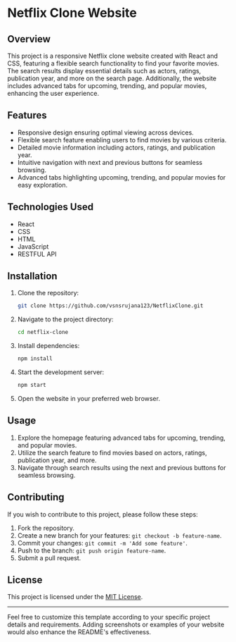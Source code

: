 
# Netflix Clone Website

## Overview

This project is a responsive Netflix clone website created with React and CSS, featuring a flexible search functionality to find your favorite movies. The search results display essential details such as actors, ratings, publication year, and more on the search page. Additionally, the website includes advanced tabs for upcoming, trending, and popular movies, enhancing the user experience.

## Features

- Responsive design ensuring optimal viewing across devices.
- Flexible search feature enabling users to find movies by various criteria.
- Detailed movie information including actors, ratings, and publication year.
- Intuitive navigation with next and previous buttons for seamless browsing.
- Advanced tabs highlighting upcoming, trending, and popular movies for easy exploration.

## Technologies Used

- React
- CSS
- HTML
- JavaScript
- RESTFUL API

## Installation

1. Clone the repository:

   ```bash
   git clone https://github.com/vsnsrujana123/NetflixClone.git
   ```

2. Navigate to the project directory:

   ```bash
   cd netflix-clone
   ```

3. Install dependencies:

   ```bash
   npm install
   ```

4. Start the development server:

   ```bash
   npm start
   ```

5. Open the website in your preferred web browser.

## Usage

1. Explore the homepage featuring advanced tabs for upcoming, trending, and popular movies.
2. Utilize the search feature to find movies based on actors, ratings, publication year, and more.
3. Navigate through search results using the next and previous buttons for seamless browsing.

## Contributing

If you wish to contribute to this project, please follow these steps:

1. Fork the repository.
2. Create a new branch for your features: `git checkout -b feature-name`.
3. Commit your changes: `git commit -m 'Add some feature'`.
4. Push to the branch: `git push origin feature-name`.
5. Submit a pull request.

## License

This project is licensed under the [MIT License](LICENSE).

---

Feel free to customize this template according to your specific project details and requirements. Adding screenshots or examples of your website would also enhance the README's effectiveness.
